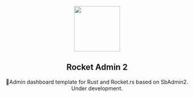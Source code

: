 <p align="center"><img width="120" src="https://external-content.duckduckgo.com/iu/?u=http%3A%2F%2Fclipart-library.com%2Fimg%2F1980546.png&f=1&nofb=1"></p>

<h2 align="center">Rocket Admin 2</h2>

<p align="center">🚀Admin dashboard template for Rust and Rocket.rs based on SbAdmin2. <br> Under development.</p>



